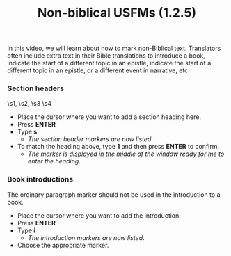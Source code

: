 ﻿---
title: Non-biblical USFMs (1.2.5)
---
In this video, we will learn about how to mark non-Biblical text. Translators often include extra text in their Bible translations to introduce a book, indicate the start of a different topic in an epistle, indicate the start of a different topic in an epistle, or a different event in narrative, etc.

### Section headers

\\s1, \\s2, \\s3 \\s4

-   Place the cursor where you want to add a section heading here.
-   Press **ENTER**
-   Type **s**  
    -  *The section header markers are now listed*.
-   To match the heading above, type **1** and then press **ENTER** to confirm.  
    -  *The marker is displayed in the middle of the window ready for me to enter the heading*.

### Book introductions

The ordinary paragraph marker should not be used in the introduction to a book.

-   Place the cursor where you want to add the introduction.
-   Press **ENTER**
-   Type **i**  
    -  *The introduction markers are now listed*.
-   Choose the appropriate marker.

